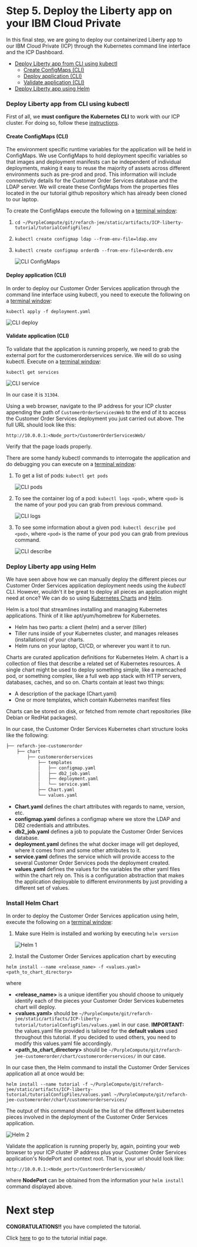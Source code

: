 # Step 5. Deploy the Liberty app on your IBM Cloud Private

In this final step, we are going to deploy our containerized Liberty app to our IBM Cloud Private (ICP) through the Kubernetes command line interface and the ICP Dashboard.

* [Deploy Liberty app from CLI using kubectl](#deploy-liberty-app-from-cli-using-kubectl)
    * [Create ConfigMaps (CLI)](#create-configmaps-cli)
    * [Deploy application (CLI)](#deploy-application-cli)
    * [Validate application (CLI)](#validate-application-cli)
* [Deploy Liberty app using Helm](#deploy-liberty-app-using-helm)

### Deploy Liberty app from CLI using kubectl

First of all, we **must configure the Kubernetes CLI** to work with our ICP cluster. For doing so, follow these [instructions](troubleshooting.md#configure-the-kubernetes-cli).

####  Create ConfigMaps (CLI)

The environment specific runtime variables for the application will be held in ConfigMaps. We use ConfigMaps to hold deployment specific variables so that images and deployment manifests can be independent of individual deployments, making it easy to reuse the majority of assets across different environments such as pre-prod and prod. This information will include connectivity details for the Customer Order Services database and the LDAP server. We will create these ConfigMaps from the properties files located in the our tutorial github repository which has already been cloned to our laptop.

To create the ConfigMaps execute the following on a [terminal window](troubleshooting.md#open-the-terminal):

1. `cd ~/PurpleCompute/git/refarch-jee/static/artifacts/ICP-liberty-tutorial/tutorialConfigFiles/`
2. `kubectl create configmap ldap --from-env-file=ldap.env`
3. `kubectl create configmap orderdb --from-env-file=orderdb.env`

   ![CLI ConfigMaps](/static/imgs/ICp/configmaps.png)

#### Deploy application (CLI)

In order to deploy our Customer Order Services application through the command line interface using kubectl, you need to execute the following on a [terminal window](troubleshooting.md#open-the-terminal):

`kubectl apply -f deployment.yaml`

![CLI deploy](/static/imgs/ICp/deployCLI.png)

#### Validate application (CLI)

To validate that the application is running properly, we need to grab the external port for the customerorderservices service. We will do so using kubectl. Execute on a [terminal window](troubleshooting.md#open-the-terminal):

```
kubectl get services
```

![CLI service](/static/imgs/ICp/serviceCLI.png)

In our case it is `31304`.

Using a web browser, navigate to the IP address for your ICP cluster appending the path of `CustomerOrderServicesWeb` to the end of it to access the Customer Order Services deployment you just carried out above. The full URL should look like this:

```
http://10.0.0.1:<Node_port>/CustomerOrderServicesWeb/
```

Verify that the page loads properly.

There are some handy kubectl commands to interrogate the application and do debugging you can execute on a [terminal window](troubleshooting.md#open-the-terminal):

1. To get a list of pods: `kubectl get pods`

   ![CLI pods](/static/imgs/ICp/podsCLI.png)

2. To see the container log of a pod: `kubectl logs <pod>`, where `<pod>` is the name of your pod you can grab from previous command.

   ![CLI logs](/static/imgs/ICp/logsCLI.png)

3. To see some information about a given pod: `kubectl describe pod <pod>`, where `<pod>` is the name of your pod you can grab from previous command.

   ![CLI describe](/static/imgs/ICp/describeCLI.png)

### Deploy Liberty app using Helm

We have seen above how we can manually deploy the different pieces our Customer Order Services application deployment needs using the *kubectl* CLI. However, wouldn't it be great to deploy all pieces an application might need at once? We can do so using [Kubernetes Charts](https://github.com/kubernetes/charts) and [Helm](https://github.com/kubernetes/helm).

Helm is a tool that streamlines installing and managing Kubernetes applications. Think of it like apt/yum/homebrew for Kubernetes.

  * Helm has two parts: a client (helm) and a server (tiller)
  * Tiller runs inside of your Kubernetes cluster, and manages releases (installations) of your charts.
  * Helm runs on your laptop, CI/CD, or wherever you want it to run.

Charts are curated application definitions for Kubernetes Helm. A chart is a collection of files that describe a related set of Kubernetes resources. A single chart might be used to deploy something simple, like a memcached pod, or something complex, like a full web app stack with HTTP servers, databases, caches, and so on. Charts contain at least two things:

  * A description of the package (Chart.yaml)
  * One or more templates, which contain Kubernetes manifest files

Charts can be stored on disk, or fetched from remote chart repositories (like Debian or RedHat packages).

In our case, the Customer Order Services Kubernetes chart structure looks like the following:

```bash
├── refarch-jee-customerorder
    ├── chart
        ├── customerorderservices
            ├── templates
            │   ├── configmap.yaml
            │   ├── db2_job.yaml
            │   ├── deployment.yaml
            │   └── service.yaml
            ├── Chart.yaml
            └── values.yaml
```

* **Chart.yaml** defines the chart attributes with regards to name, version, etc.
* **configmap.yaml** defines a configmap where we store the LDAP and DB2 credentials and attributes.
* **db2_job.yaml** defines a job to populate the Customer Order Services database.
* **deployment.yaml** defines the what docker image will get deployed, where it comes from and some other attributes to it.
* **service.yaml** defines the service which will provide access to the several Customer Order Services pods the deployment created.
* **values.yaml** defines the values for the variables the other yaml files within the chart rely on. This is a configuration abstraction that makes the application deployable to different environments by just providing a different set of values.

### Install Helm Chart

In order to deploy the Customer Order Services application using helm, execute the following on a [terminal window](troubleshooting.md#open-the-terminal):

1. Make sure Helm is installed and working by executing `helm version`

   ![Helm 1](/static/imgs/ICp/helm1.png)

2. Install the Customer Order Services application chart by executing

```
helm install --name <release_name> -f <values.yaml> <path_to_chart_directory>
```

where

* **<release_name>** is a unique identifier you should choose to uniquely identify each of the pieces your Customer Order Services kubernetes chart will deploy.
* **<values.yaml>** should be `~/PurpleCompute/git/refarch-jee/static/artifacts/ICP-liberty-tutorial/tutorialConfigFiles/values.yaml` in our case. **IMPORTANT:** the values.yaml file provided is tailored for the **default values** used throughout this tutorial. If you decided to used others, you need to modify this values.yaml file accordingly.
* **<path_to_chart_directory>** should be `~/PurpleCompute/git/refarch-jee-customerorder/chart/customerorderservices/` in our case.

In our case then, the Helm command to install the Customer Order Services application all at once would be:

`helm install --name tutorial -f ~/PurpleCompute/git/refarch-jee/static/artifacts/ICP-liberty-tutorial/tutorialConfigFiles/values.yaml ~/PurpleCompute/git/refarch-jee-customerorder/chart/customerorderservices/`

The output of this command should be the list of the different kubernetes pieces involved in the deployment of the Customer Order Services application.

   ![Helm 2](/static/imgs/ICp/helm2.png)

Validate the application is running properly by, again, pointing your web browser to your ICP cluster IP address plus your Customer Order Services application's NodePort and context root. That is, your url should look like:

```
http://10.0.0.1:<Node_port>/CustomerOrderServicesWeb/
```

where **NodePort** can be obtained from the information your `helm install` command displayed above.

# Next step

**CONGRATULATIONS!!** you have completed the tutorial.

Click [here](tutorial.md) to go to the tutorial initial page.
